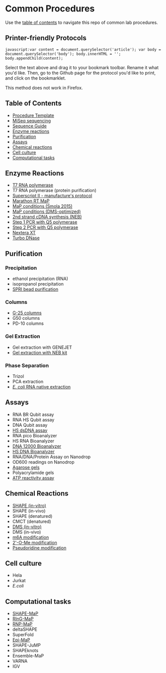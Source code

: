 Common Procedures
================================================================================
Use the [table of contents](#table-of-contents) to navigate this repo of common lab procedures.

Printer-friendly Protocols
--------------------------------------------------------------------------------
``javascript:var content = document.querySelector('article'); var body = document.querySelector('body'); body.innerHTML = ''; body.appendChild(content);``

Select the text above and drag it to your bookmark toolbar. Rename it what
you'd like. Then, go to the Github page for the protocol you'd like to print,
and click on the bookmarklet.

This method does not work in Firefox.

Table of Contents
--------------------------------------------------------------------------------
* [Procedure Template](Procedure-Template.md)
* [MiSeq sequencing](miseq.md)
* [Sequence Guide](sequence-guide.md)
* [Enzyme reactions](#enzyme-reactions)
* [Purification](#purification)
* [Assays](#assays)
* [Chemical reactions](#chemical-reactions)
* [Cell culture](#cell-culture)
* [Computational tasks](#computational-tasks)

Enzyme Reactions
--------------------------------------------------------------------------------
* [T7 RNA polymerase](enzyme-reactions/t7-rna-polymerase.md)
* T7 RNA polymerase (protein purification)
* [Superscript II - manufacture's protocol](enzyme-reactions/superscript-ii.md)
* [Marathon RT MaP](enzyme-reactions/map-rt-marathon.md)
* [MaP conditions (Smola 2015)](enzyme-reactions/map-rt.md)
* [MaP conditions (DMS-optimized)](enzyme-reactions/map-rt-dms.md)
* [2nd strand cDNA synthesis (NEB)](enzyme-reactions/second-strand-synthesis.md)
* [Step 1 PCR with Q5 polymerase](enzyme-reactions/step-1-pcr.md)
* [Step 2 PCR with Q5 polymerase](enzyme-reactions/step-2-pcr.md)
* [Nextera XT](enzyme-reactions/nextera-xt.md)
* [Turbo DNase](enzyme-reactions/turbo-dnase.md)

Purification
--------------------------------------------------------------------------------
### Precipitation
* ethanol precipitation (RNA)
* isopropanol precipitation
* [SPRI bead purification](purification/spri-bead-purification.md)
### Columns
* [G-25 columns](purification/G-25-microspin-columns.md)
* G50 columns
* PD-10 columns
### Gel Extraction
* Gel extraction with GENEJET
* [Gel extraction with NEB kit](purification/monarch-dna-gel-extraction.md)
### Phase Separation
* Trizol
* PCA extraction
* [*E. coli* RNA native extraction](purification/ecoli-rna-native-extraction.md)

Assays
--------------------------------------------------------------------------------
* RNA BR Qubit assay
* RNA HS Qubit assay
* DNA Qubit assay
* [HS dsDNA assay](assays/hs-dna.md)
* RNA pico Bioanalyzer
* HS RNA Bioanalyzer
* [DNA 12000 Bioanalyzer](assays/dna-12000-kit.md)
* [HS DNA Bioanalyzer](assays/hs-dna-kit.md)
* RNA/DNA/Protein Assay on Nanodrop
* OD600 readings on Nanodrop
* [Agarose gels](assays/agarose-gels.md)
* Polyacrylamide gels
* [ATP reactivity assay](assays/atp-reactivity-assay.md)

Chemical Reactions
--------------------------------------------------------------------------------
* [SHAPE (in-vitro)](chemical-reactions/in-vitro-shape-modification.md)
* SHAPE (in-vivo)
* SHAPE (denatured)
* CMCT (denatured)
* [DMS (in-vitro)](chemical-reactions/in-vitro-dms-modification.md)
* DMS (in-vivo)
* [m6A modification](chemical-reactions/m6a-modification.md)
* [2'-O-Me modification](chemical-reactions/2ome-modification.md)
* [Pseudoridine modification](chemical-reactions/psi-modification.md)

Cell culture
--------------------------------------------------------------------------------
* Hela
* Jurkat
* *E.coli*

Computational tasks
--------------------------------------------------------------------------------
* [SHAPE-MaP](https://github.com/Weeks-UNC/shapemapper2)
* [RInG-MaP](https://github.com/Weeks-UNC/RingMapper)
* [RNP-MaP](https://github.com/Weeks-UNC/RNP-MaP)
* deltaSHAPE
* SuperFold
* [Epi-MaP](https://github.com/Weeks-UNC/Epi-MaP)
* SHAPE-JuMP
* SHAPEknots
* Ensemble-MaP
* VARNA
* IGV
